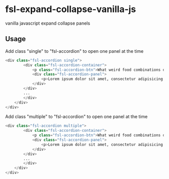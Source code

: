 # fsl-expand-collapse-vanilla-js
vanilla javascript expand collapse panels

## Usage
Add class "single" to "fsl-accordion" to open one panel at the time
```python
<div class="fsl-accordion single">
        <div class="fsl-accordion-container">
            <p class="fsl-accordion-btn">What weird food combinations do you really enjoy? <span></span></p>
            <div class="fsl-accordion-panel">
                <p>Lorem ipsum dolor sit amet, consectetur adipisicing elit. Beatae dicta dolorem eveniet excepturi exercitationem in nobis rerum sunt ut? Blanditiis eos facere, iure minima pariatur quae quidem quisquam temporibus. Laboriosam.</p>
            </div>
        </div>
        ...
        </div>
    </div>
</div>
```

Add class "multiple" to "fsl-accordion" to open one panel at the time
```python
<div class="fsl-accordion multiple">
        <div class="fsl-accordion-container">
            <p class="fsl-accordion-btn">What weird food combinations do you really enjoy? <span></span></p>
            <div class="fsl-accordion-panel">
                <p>Lorem ipsum dolor sit amet, consectetur adipisicing elit. Beatae dicta dolorem eveniet excepturi exercitationem in nobis rerum sunt ut? Blanditiis eos facere, iure minima pariatur quae quidem quisquam temporibus. Laboriosam.</p>
            </div>
        </div>
        ...
        </div>
    </div>
</div>
